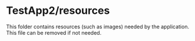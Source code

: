 # TestApp2/resources

This folder contains resources (such as images) needed by the application. This file can
be removed if not needed.
